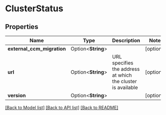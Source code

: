 # ClusterStatus

## Properties

Name | Type | Description | Notes
------------ | ------------- | ------------- | -------------
**external_ccm_migration** | Option<**String**> |  | [optional]
**url** | Option<**String**> | URL specifies the address at which the cluster is available | [optional]
**version** | Option<**String**> |  | [optional]

[[Back to Model list]](../README.md#documentation-for-models) [[Back to API list]](../README.md#documentation-for-api-endpoints) [[Back to README]](../README.md)


